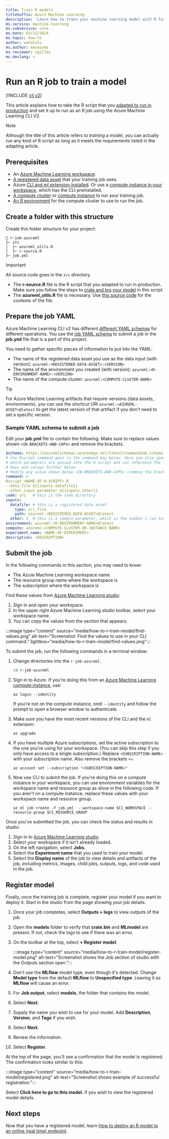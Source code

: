 ```yaml
---
title: Train R models
titleSuffix: Azure Machine Learning
description: 'Learn how to train your machine learning model with R for use in Azure Machine Learning.'
ms.service: machine-learning
ms.subservice: core
ms.date: 03/22/2024
ms.topic: how-to
author: wahalulu
ms.author: mavaisma
ms.reviewer: sgilley
ms.devlang: r
---
```


# Run an R job to train a model

[!INCLUDE [cli v2](includes/machine-learning-cli-v2.md)]

This article explains how to take the R script that you [adapted to run in production](how-to-r-modify-script-for-production.md) and set it up to run as an R job using the Azure Machine Learning CLI V2.

> [!NOTE]
> Although the title of this article refers to _training_ a model, you can actually run any kind of R script as long as it meets the requirements listed in the adapting article.

## Prerequisites

- An [Azure Machine Learning workspace](quickstart-create-resources.md).
- [A registered data asset](how-to-create-data-assets.md) that your training job uses.
- Azure [CLI and ml extension installed](how-to-configure-cli.md). Or use a [compute instance in your workspace](quickstart-create-resources.md), which has the CLI preinstalled.
- [A compute cluster](how-to-create-attach-compute-cluster.md) or [compute instance](quickstart-create-resources.md#create-a-compute-instance) to run your training job.
- [An R environment](how-to-r-modify-script-for-production.md#create-an-environment) for the compute cluster to use to run the job.

## Create a folder with this structure

Create this folder structure for your project:

```
📁 r-job-azureml
├─ src
│  ├─ azureml_utils.R
│  ├─ r-source.R
├─ job.yml
```

> [!IMPORTANT]
> All source code goes in the `src` directory.

* The **r-source.R** file is the R script that you adapted to run in production. Make sure you follow the steps to [crate and log your model](how-to-r-modify-script-for-production.md#source-the-r-script.md#crate-your-models-with-the-carrier-package) in this script.
* The **azureml_utils.R** file is necessary. Use [this source code](how-to-r-modify-script-for-production.md#source-the-azureml_utilsr-helper-script) for the contents of the file.


## Prepare the job YAML

Azure Machine Learning CLI v2 has different [different YAML schemas](reference-yaml-overview.md) for different operations. You use the [job YAML schema](reference-yaml-job-command.md) to submit a job in the **job.yml** file that is a part of this project.

You need to gather specific pieces of information to put into the YAML:

- The name of the registered data asset you use as the data input (with version): `azureml:<REGISTERED-DATA-ASSET>:<VERSION>`
- The name of the environment you created (with version): `azureml:<R-ENVIRONMENT-NAME>:<VERSION>`
- The name of the compute cluster: `azureml:<COMPUTE-CLUSTER-NAME>`


> [!TIP]
> For Azure Machine Learning artifacts that require versions (data assets, environments), you can use the shortcut URI `azureml:<AZUREML-ASSET>@latest` to get the latest version of that artifact if you don't need to set a specific version.


### Sample YAML schema to submit a job

Edit your **job.yml** file to contain the following. Make sure to replace values shown `<IN-BRACKETS-AND-CAPS>` and remove the brackets.

```yml
$schema: https://azuremlschemas.azureedge.net/latest/commandJob.schema.json
# the Rscript command goes in the command key below. Here you also specify 
# which parameters are passed into the R script and can reference the input
# keys and values further below
# Modify any value shown below <IN-BRACKETS-AND-CAPS> (remove the brackets)
command: >
Rscript <NAME-OF-R-SCRIPT>.R
--data_file ${{inputs.datafile}}  
--other_input_parameter ${{inputs.other}}
code: src   # this is the code directory
inputs:
  datafile: # this is a registered data asset
    type: uri_file
    path: azureml:<REGISTERED-DATA-ASSET>@latest
  other: 1  # this is a sample parameter, which is the number 1 (as text)
environment: azureml:<R-ENVIRONMENT-NAME>@latest
compute: azureml:<COMPUTE-CLUSTER-OR-INSTANCE-NAME>
experiment_name: <NAME-OF-EXPERIMENT>
description: <DESCRIPTION>
```

## Submit the job

In the following commands in this section, you may need to know:

- The Azure Machine Learning workspace name
- The resource group name where the workspace is
- The subscription where the workspace is

Find these values from [Azure Machine Learning studio](https://ml.azure.com):

1. Sign in and open your workspace.
1. In the upper right Azure Machine Learning studio toolbar, select your workspace name.
1. You can copy the values from the section that appears. 

:::image type="content" source="media/how-to-r-train-model/find-values.png" alt-text="Screenshot: Find the values to use in your CLI command." lightbox="media/how-to-r-train-model/find-values.png":::

To submit the job, run the following commands in a terminal window:

1. Change directories into the `r-job-azureml`.

    ```bash
    cd r-job-azureml
    ```

1. Sign in to Azure. If you're doing this from an [Azure Machine Learning compute instance](quickstart-create-resources.md#create-a-compute-instance), use:

    ```azurecli
    az login --identity
    ```

    If you're not on the compute instance, omit `--identity` and follow the prompt to open a browser window to authenticate.

1. Make sure you have the most recent versions of the CLI and the `ml` extension:
    
    ```azurecli
    az upgrade
    ```

1. If you have multiple Azure subscriptions, set the active subscription to the one you're using for your workspace. (You can skip this step if you only have access to a single subscription.)  Replace `<SUBSCRIPTION-NAME>` with your subscription name. Also remove the brackets `<>`.

    ```azurecli
    az account set --subscription "<SUBSCRIPTION-NAME>"
    ```

1. Now use CLI to submit the job. If you're doing this on a compute instance in your workspace, you can use environment variables for the workspace name and resource group as show in the following code. If you aren't on a compute instance, replace these values with your workspace name and resource group.

    ```azurecli
    az ml job create -f job.yml  --workspace-name $CI_WORKSPACE --resource-group $CI_RESOURCE_GROUP
    ```

Once you've submitted the job, you can check the status and results in studio:

1. Sign in to [Azure Machine Learning studio](https://ml.azure.com).
1. Select your workspace if it isn't already loaded.
1. On the left navigation, select **Jobs**.
1. Select the **Experiment name** that you used to train your model.
1. Select the **Display name** of the job to view details and artifacts of the job, including metrics, images, child jobs, outputs, logs, and code used in the job. 


## Register model

Finally, once the training job is complete, register your model if you want to deploy it. Start in the studio from the page showing your job details.

1. Once your job completes, select **Outputs + logs** to view outputs of the job.
1. Open the **models** folder to verify that **crate.bin** and **MLmodel** are present. If not, check the logs to see if there was an error.
1. On the toolbar at the top, select **+ Register model**.

    :::image type="content" source="media/how-to-r-train-model/register-model.png" alt-text="Screenshot shows the Job section of studio with the Outputs section open.":::

1. Don't use the **MLflow** model type, even though it's detected. Change **Model type** from the default **MLflow** to **Unspecified type**. Leaving it as **MLflow** will cause an error.
1. For **Job output**, select **models**, the folder that contains the model.
1. Select **Next**.
1. Supply the name you wish to use for your model. Add **Description**, **Version**, and **Tags** if you wish.
1. Select **Next**.
1. Review the information.
1. Select **Register**.

At the top of the page, you'll see a confirmation that the model is registered. The confirmation looks similar to this:

:::image type="content" source="media/how-to-r-train-model/registered.png" alt-text="Screenshot shows example of successful registration.":::

Select **Click here to go to this model.** if you wish to view the registered model details.

## Next steps
 
Now that you have a registered model, learn [How to deploy an R model to an online (real time) endpoint](how-to-r-deploy-r-model.md).
